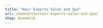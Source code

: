 ```yaml
---
title: "Hair Experts Salon and Spa"
url: /manhattan/hair-experts-salon-and-spa/
shop: Kosmetik
---
```

